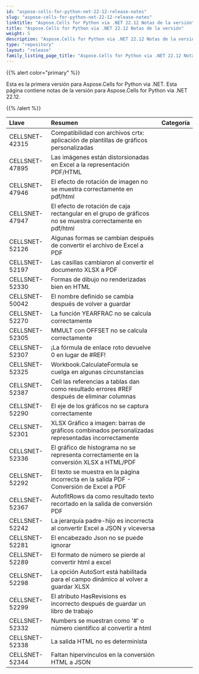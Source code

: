```yaml
---
id: "aspose-cells-for-python-net-22-12-release-notes"
slug: "aspose-cells-for-python-net-22-12-release-notes"
linktitle: "Aspose.Cells for Python via .NET 22.12 Notas de la versión"
title: "Aspose.Cells for Python via .NET 22.12 Notas de la versión"
weight: 5
description: "Aspose.Cells for Python via .NET 22.12 Notas de la versión – the latest updates and fixes."
type: "repository"
layout: "release"
family_listing_page_title: "Aspose.Cells for Python via .NET 22.12 Notas de la versión"
---
```

{{% alert color="primary" %}} 

Esta es la primera versión para Aspose.Cells for Python via .NET.
Esta página contiene notas de la versión para Aspose.Cells for Python via .NET 22.12.

{{% /alert %}} 

|**Llave**|**Resumen**|**Categoría**|
|:- |:- |:- |
|CELLSNET-42315|Compatibilidad con archivos crtx: aplicación de plantillas de gráficos personalizadas|
|CELLSNET-47895|Las imágenes están distorsionadas en Excel a la representación PDF/HTML|
|CELLSNET-47946|El efecto de rotación de imagen no se muestra correctamente en pdf/html|
|CELLSNET-47947|El efecto de rotación de caja rectangular en el grupo de gráficos no se muestra correctamente en pdf/html|
|CELLSNET-52126|Algunas formas se cambian después de convertir el archivo de Excel a PDF|
|CELLSNET-52197|Las casillas cambiaron al convertir el documento XLSX a PDF|
|CELLSNET-52330|Formas de dibujo no renderizadas bien en HTML|
|CELLSNET-50042| El nombre definido se cambia después de volver a guardar|
|CELLSNET-52270|La función YEARFRAC no se calcula correctamente|
|CELLSNET-52305|MMULT con OFFSET no se calcula correctamente|
|CELLSNET-52307|¡La fórmula de enlace roto devuelve 0 en lugar de #REF!|
|CELLSNET-52325| Workbook.CalculateFormula se cuelga en algunas circunstancias|
|CELLSNET-52387|Cell las referencias a tablas dan como resultado errores #REF después de eliminar columnas|
|CELLSNET-52290|El eje de los gráficos no se captura correctamente|
|CELLSNET-52301|XLSX Gráfico a imagen: barras de gráficos combinados personalizadas representadas incorrectamente|
|CELLSNET-52336|El gráfico de histograma no se representa correctamente en la conversión XLSX a HTML/PDF|
|CELLSNET-52292|El texto se muestra en la página incorrecta en la salida PDF - Conversión de Excel a PDF|
|CELLSNET-52367|AutofitRows da como resultado texto recortado en la salida de conversión PDF|
|CELLSNET-52242|La jerarquía padre-hijo es incorrecta al convertir Excel a JSON y viceversa|
|CELLSNET-52281|El encabezado Json no se puede ignorar|
|CELLSNET-52289|El formato de número se pierde al convertir html a excel|
|CELLSNET-52298|La opción AutoSort está habilitada para el campo dinámico al volver a guardar XLSX|
|CELLSNET-52299| El atributo HasRevisions es incorrecto después de guardar un libro de trabajo|
|CELLSNET-52332|Numbers se muestran como '#' o número científico al convertir a html|
|CELLSNET-52338| La salida HTML no es determinista|
|CELLSNET-52344|Faltan hipervínculos en la conversión HTML a JSON|
